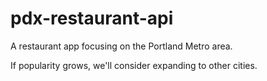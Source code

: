 # pdx-restaurant-api

A restaurant app focusing on the Portland Metro area.

If popularity grows, we'll consider expanding to other cities.